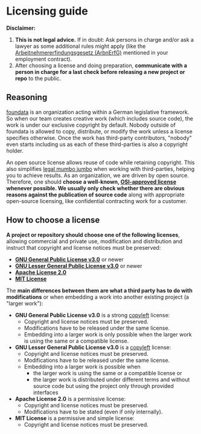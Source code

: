 # Licensing guide

**Disclaimer:**

1. **This is not legal advice.** If in doubt: Ask persons in charge and/or ask a lawyer as some additional rules might apply (like the [Arbeitnehmererfindungsgesetz (ArbnErfG)](https://www.gesetze-im-internet.de/arbnerfg/) mentioned in your employment contract).
2. After choosing a license and doing preparation, **communicate with a person in charge for a last check before releasing a new project or repo** to the public.


## Reasoning

[foundata](https://foundata.com/) is an organization acting within a German legislative framework. So when our team creates creative work (which includes source code), the work is under our exclusive copyright by default. Nobody outside of foundata is allowed to copy, distribute, or modify the work unless a license specifies otherwise. Once the work has third-party contributors, "nobody" even starts including us as each of these third-parties is also a copyright holder.

An open source license allows reuse of code while retaining copyright. This also simplifies [legal mumbo jumbo](https://en.wikipedia.org/wiki/Mumbo_jumbo_(phrase)) when working with third-parties, helping you to achieve results. As an organization, we are driven by open source. Therefore, one should **choose a well-known, [OSI-approved license](https://opensource.org/licenses/) whenever possible. We usually only check whether there are obvious reasons against the publication of source code** along with appropriate open-source licensing, like confidential contracting work for a customer.


## How to choose a license

**A project or repository should choose one of the following licenses**, allowing commercial and private use, modification and distribution and instruct that copyright and license notices must be preserved:

* **[GNU General Public License v3.0](https://choosealicense.com/licenses/gpl-3.0/)** or newer
* **[GNU Lesser General Public License v3.0](https://choosealicense.com/licenses/lgpl-3.0/)** or newer
* **[Apache License 2.0](https://choosealicense.com/licenses/apache-2.0/)**
* **[MIT License](https://choosealicense.com/licenses/mit/)**

The **main differences between them are what a third party has to do with modifications** or when embedding a work into another existing project (a "larger work"):

* **GNU General Public License v3.0** is a strong [copyleft](https://en.wikipedia.org/wiki/Copyleft) license:
  * Copyright and license notices must be preserved.
  * Modifications have to be released under the same license.
  * Embedding into a larger work is only possible when the larger work is using the same or a compatible license.
* **GNU Lesser General Public License v3.0** is a [copyleft](https://en.wikipedia.org/wiki/Copyleft) license:
  * Copyright and license notices must be preserved.
  * Modifications have to be released under the same license.
  * Embedding into a larger work is possible when
    * the larger work is using the same or a compatible license or
    * the larger work is distributed under different terms and without source code but using the project only through provided interfaces
* **Apache License 2.0** is a permissive license:
  * Copyright and license notices must be preserved.
  * Modifications have to be stated (even if only internally).
* **MIT License** is a permissive and simple license:
  * Copyright and license notices must be preserved.
